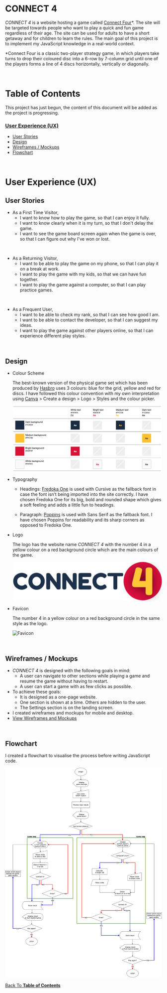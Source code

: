 # CONNECT 4

_CONNECT 4_ is a website hosting a game called [Connect Four](https://en.wikipedia.org/wiki/Connect_Four)*. The site will be targeted towards people who want to play a quick and fun game regardless of their age. The site can be used for adults to have a short getaway and for children to learn the rules. The main goal of this project is to implement my JavaScript knowledge in a real-world context.

*Connect Four is a classic two-player strategy game, in which players take turns to drop their coloured disc into a 6-row by 7-column grid until one of the players forms a line of 4 discs horizontally, vertically or diagonally.

<br>

# Table of Contents
This project has just begun, the content of this document will be added as the project is progressing.

### [User Experience (UX)](#user-experience-ux)
- [User Stories](#user-stories)
- [Design](#design)
- [Wireframes / Mockups](#wireframes--mockups)
- [Flowchart](#flowchart)

<br>

# User Experience (UX)

## User Stories

- As a First Time Visitor,
  - I want to know how to play the game, so that I can enjoy it fully.
  - I want to know clearly when it is my turn, so that I don't delay the game.
  - I want to see the game board screen again when the game is over, so that I can figure out why I've won or lost.

<br>

- As a Returning Visitor,
  - I want to be able to play the game on my phone, so that I can play it on a break at work.
  - I want to play the game with my kids, so that we can have fun together.
  - I want to play the game against a computer, so that I can play practice games.

<br>

- As a Frequent User,
  - I want to be able to check my rank, so that I can see how good I am.
  - I want to be able to contact the developer, so that I can suggest my ideas.
  - I want to play the game against other players online, so that I can experience different play styles.

<br>

## Design

- Colour Scheme

  The best-known version of the physical game set which has been produced by [Hasbro](https://shop.hasbro.com/en-us/product/connect-4-game:80FB5BCA-5056-9047-F5F4-5EB5DF88DAF4) uses 3 colours: blue for the grid, yellow and red for discs. I have followed this colour convention with my own interpretation using [Canva](https://www.canva.com/) > Create a design > Logo > Styles and the colour picker.

  ![Colour Scheme](documentation/colour-scheme.png)

- Typography

  - Headings: [Fredoka One](https://fonts.google.com/specimen/Fredoka+One) is used with Cursive as the fallback font in case the font isn’t being imported into the site correctly. I have chosen Fredoka One for its big, bold and rounded shape which gives a soft feeling and adds a little fun to headings.

  - Paragraph: [Poppins](https://fonts.google.com/specimen/Poppins) is used with Sans Serif as the fallback font. I have chosen Poppins for readability and its sharp corners as opposed to Fredoka One.

- Logo

  The logo has the website name _CONNECT 4_ with the number 4 in a yellow colour on a red background circle which are the main colours of the game.

  ![Logo](assets/images/logo.png)

- Favicon

  The number 4 in a yellow colour on a red background circle in the same style as the logo.

  ![Favicon](assets/images/favicon/favicon.ico)

<br>

## Wireframes / Mockups

- _CONNECT 4_ is designed with the following goals in mind:
	- A user can navigate to other sections while playing a game and resume the game without having to restart.
	- A user can start a game with as few clicks as possible.
- To achieve these goals:
	- It is designed as a one-page website.
	- One section is shown at a time. Others are hidden to the user.
	- The Settings section is on the landing screen.
- I created wireframes and mockups for mobile and desktop.
- [View Wireframes and Mockups](documentation/DESIGN.md)

<br>

## Flowchart

I created a flowchart to visualise the process before writing JavaScript code.

![Flowchart](documentation/flowchart.png)

[Back To **Table of Contents**](#table-of-contents)